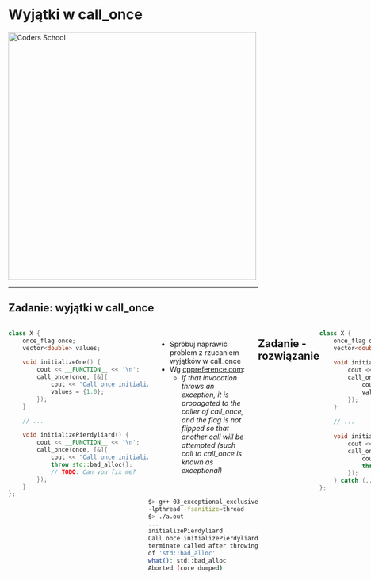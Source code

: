 <!-- .slide: data-background="#111111" -->

# Wyjątki w call_once

<a href="https://coders.school">
    <img width="500" data-src="../coders_school_logo.png" alt="Coders School" class="plain">
</a>

___
<!-- .slide: style="font-size: .83em" -->

## Zadanie: wyjątki w call_once

<div style="display: flex;">

<div style="width: 56%;">

```c++
class X {
    once_flag once;
    vector<double> values;

    void initializeOne() {
        cout << __FUNCTION__ << '\n';
        call_once(once, [&]{
            cout << "Call once initializeOne\n";
            values = {1.0};
        });
    }

    // ...

    void initializePierdyliard() {
        cout << __FUNCTION__ << '\n';
        call_once(once, [&]{
            cout << "Call once initializePierdyliard\n";
            throw std::bad_alloc{};
            // TODO: Can you fix me?
        });
    }
};
```
<!-- .element: class="fragment fade-in" -->
</div>

<div style="width: 44%;">

<div style="padding: 20px;">

* <!-- .element: class="fragment fade-in" --> Spróbuj naprawić problem z rzucaniem wyjątków w call_once
* <!-- .element: class="fragment fade-in" --> Wg <a href="https://en.cppreference.com/w/cpp/thread/call_once">cppreference.com</a>:
  * <!-- .element: class="fragment fade-in" --> <i>If that invocation throws an exception, it is propagated to the caller of call_once, and the flag is not flipped so that another call will be attempted (such call to call_once is known as exceptional)</i>

</div>

```bash
$> g++ 03_exceptional_exclusive_calls.cpp
-lpthread -fsanitize=thread
$> ./a.out
...
initializePierdyliard
Call once initializePierdyliard
terminate called after throwing an instance
of 'std::bad_alloc'
what(): std::bad_alloc
Aborted (core dumped)
```
<!-- .element: class="fragment fade-in" -->

</div>

___
<!-- .slide: style="font-size: .85em" -->

## Zadanie - rozwiązanie

<div style="display: flex;">

<div style="width: 57%;">

```c++
class X {
    once_flag once;
    vector<double> values;
    
    void initializeOne() {
        cout << __FUNCTION__ << '\n';
        call_once(once, [&]{
            cout << "Call once initializeOne\n";
            values = {1.0};
        });
    }
    
    // ...
    
    void initializePierdyliard() try {
        cout << __FUNCTION__ << '\n';
        call_once(once, [&]{
            cout << "Call once initializePierdyliard\n";
            throw std::bad_alloc{};
        });
    } catch (...) { /* ignore exceptions */ }
};
```
<!-- .element: class="fragment fade-in" -->
</div>

<div style="width: 43%;">

<div style="padding: 20px;">

* <!-- .element: class="fragment fade-in" --> Spróbuj naprawić problem z rzucaniem wyjątków w call_once
* <!-- .element: class="fragment fade-in" --> Wg <a href="https://en.cppreference.com/w/cpp/thread/call_once">cppreference.com</a>:
  * <!-- .element: class="fragment fade-in" --> If that invocation throws an exception, it is propagated to the caller of call_once, and the flag is not flipped so that another call will be attempted (such call to call_once is known as exceptional)

* <!-- .element: class="fragment fade-in" -->  <b>NIE DA SIĘ! (Przynajmniej u mnie 🙂)</b>

</div>

```bash
$> g++ 03_exceptional_exclusive_calls.cpp
-lpthread -fsanitize=thread
$> ./a.out
...
initializePierdyliard
Call once initializePierdyliard
initializeOne
(hang up)
```
<!-- .element: class="fragment fade-in" -->

</div>

___
<!-- .slide: style="color: #555" -->

## Wyjątki w call_once – bug w implementacji biblioteki standardowej

* Jeśli once_flag jest w stanie "wywołana", call_once natychmiast zwraca - return (passive call)
* <!-- .element: style="color: #fff" --> Jeśli once_flag jest w stanie "nie wywołana", call_once wykonuje przekazaną funkcję, przekazując do niej dalsze argumenty (active call)
  * Jeśli funkcja rzuci wyjątkiem to jest on propagowany dalej, a `once_flag` nie zostaje ustawiona w stanie "wywołana" (exceptional call), więc inny `call_once` może zostać wywołany <span style="color: #f33">(przynajmniej w teorii 🙂) – [bug w implementacji](https://github.com/PaddlePaddle/Paddle/issues/6681), [przykład na cppreference.com](https://en.cppreference.com/w/cpp/thread/call_once#Example) też nie działa, podobno działa w MSVC (Visual Studio Compiler)</span>
  * <!-- .element: style="color: #555" --> Jeśli funkcja zakończy się normalnie, once_flag zostaje ustawiona w stan "wywołana" (returning call). Gwarantowane jest, że wszystkie inne wywołania będą pasywne.
* Kilka aktywnych zawołań na tej samej fladze once_flag jest kolejkowanych.
* Jeśli tej samej flagi używamy do współbieżnych wywołań różnych funkcji, to nie jest wyspecyfikowane, która funkcja zostanie zawołana.

___
<!-- .slide: style="color: #bbb" -->

## Przydatne linki

* <!-- .element: class="fragment fade-in" --> <a href="http://www.open-std.org/jtc1/sc22/wg21/docs/papers/2007/n2393.html">C++ Atomic Types and Operations (C++ Standard)</a>
* <!-- .element: class="fragment fade-in" --> <a href="https://en.cppreference.com/w/cpp/language/memory_model">C++ Memory model on cppreference.com</a>
* <!-- .element: class="fragment fade-in" --> <a href="https://en.cppreference.com/w/cpp/atomic/memory_order">std::memory_order on cppreference.com</a>
* <!-- .element: class="fragment fade-in" --> <a href="https://en.cppreference.com/w/cpp/thread/call_once">std::call_once on cppreference.com</a>
* <!-- .element: class="fragment fade-in" --> <a href="https://en.cppreference.com/w/cpp/thread/once_flag">std::once_flag on cppreference.com</a>
  * <!-- .element: class="fragment fade-in" --> <a href="https://github.com/PaddlePaddle/Paddle/issues/6681">STL bug in exception handling in call_once</a>
  * <!-- .element: class="fragment fade-in" --> <a href="https://stackoverflow.com/questions/26985370/stdcall-once-vs-stdmutex-for-thread-safe-initialization">call_once vs mutex on stackoverflow</a>
* <!-- .element: class="fragment fade-in" --> <a href="https://stackoverflow.com/questions/17712001/how-is-meyers-implementation-of-a-singleton-actually-a-singleton">Meyers Singleton on stackoverflow</a>
